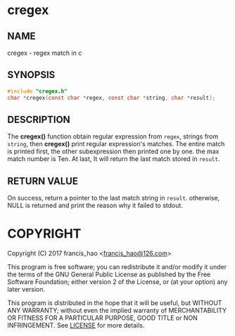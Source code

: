# cregex 
## NAME
cregex - regex match in c

## SYNOPSIS
```c
#include "cregex.h"
char *cregex(const char *regex, const char *string, char *result);
```
## DESCRIPTION
The **cregex()** function obtain regular expression from `regex`, strings from `string`, 
then **cregex()** print regular expression's matches. The entire match is printed first,
the other subexpression then printed one by one. the max match number is Ten. At last, It
will return the last match stored in `result`.

## RETURN VALUE
On success, return a pointer to the last match string in `result`. otherwise, NULL is 
returned and print the reason why it failed to stdout.

# COPYRIGHT
Copyright (C) 2017 francis_hao \<francis_hao@126.com>

This program is free software; you can redistribute it and/or modify 
it under the terms of the GNU General Public License as published by 
the Free Software Foundation; either version 2 of the License, 
or (at your option) any later version.

This program is distributed in the hope that it will be useful, but
WITHOUT ANY WARRANTY; without even the implied warranty of
MERCHANTABILITY OR FITNESS FOR A PARTICULAR PURPOSE, GOOD TITLE or
NON INFRINGEMENT.  See [LICENSE] for more details.




[LICENSE]:LICENSE




